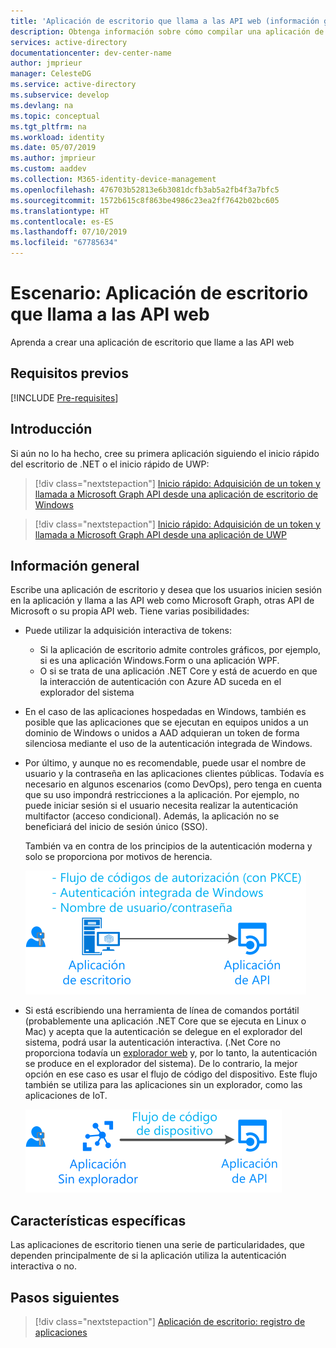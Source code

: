 ```yaml
---
title: 'Aplicación de escritorio que llama a las API web (información general): Plataforma de identidad de Microsoft'
description: Obtenga información sobre cómo compilar una aplicación de escritorio que llame a API web (información general)
services: active-directory
documentationcenter: dev-center-name
author: jmprieur
manager: CelesteDG
ms.service: active-directory
ms.subservice: develop
ms.devlang: na
ms.topic: conceptual
ms.tgt_pltfrm: na
ms.workload: identity
ms.date: 05/07/2019
ms.author: jmprieur
ms.custom: aaddev
ms.collection: M365-identity-device-management
ms.openlocfilehash: 476703b52813e6b3081dcfb3ab5a2fb4f3a7bfc5
ms.sourcegitcommit: 1572b615c8f863be4986c23ea2ff7642b02bc605
ms.translationtype: HT
ms.contentlocale: es-ES
ms.lasthandoff: 07/10/2019
ms.locfileid: "67785634"
---
```

# <a name="scenario-desktop-app-that-calls-web-apis"></a>Escenario: Aplicación de escritorio que llama a las API web

Aprenda a crear una aplicación de escritorio que llame a las API web

## <a name="prerequisites"></a>Requisitos previos

[!INCLUDE [Pre-requisites](../../../includes/active-directory-develop-scenarios-prerequisites.md)]

## <a name="getting-started"></a>Introducción

Si aún no lo ha hecho, cree su primera aplicación siguiendo el inicio rápido del escritorio de .NET o el inicio rápido de UWP:

> [!div class="nextstepaction"]
> [Inicio rápido: Adquisición de un token y llamada a Microsoft Graph API desde una aplicación de escritorio de Windows](./quickstart-v2-windows-desktop.md)


> [!div class="nextstepaction"]
> [Inicio rápido: Adquisición de un token y llamada a Microsoft Graph API desde una aplicación de UWP](./quickstart-v2-uwp.md)

## <a name="overview"></a>Información general

Escribe una aplicación de escritorio y desea que los usuarios inicien sesión en la aplicación y llama a las API web como Microsoft Graph, otras API de Microsoft o su propia API web. Tiene varias posibilidades:

- Puede utilizar la adquisición interactiva de tokens:

  - Si la aplicación de escritorio admite controles gráficos, por ejemplo, si es una aplicación Windows.Form o una aplicación WPF.
  - O si se trata de una aplicación .NET Core y está de acuerdo en que la interacción de autenticación con Azure AD suceda en el explorador del sistema

- En el caso de las aplicaciones hospedadas en Windows, también es posible que las aplicaciones que se ejecutan en equipos unidos a un dominio de Windows o unidos a AAD adquieran un token de forma silenciosa mediante el uso de la autenticación integrada de Windows.
- Por último, y aunque no es recomendable, puede usar el nombre de usuario y la contraseña en las aplicaciones clientes públicas. Todavía es necesario en algunos escenarios (como DevOps), pero tenga en cuenta que su uso impondrá restricciones a la aplicación. Por ejemplo, no puede iniciar sesión si el usuario necesita realizar la autenticación multifactor (acceso condicional). Además, la aplicación no se beneficiará del inicio de sesión único (SSO).

  También va en contra de los principios de la autenticación moderna y solo se proporciona por motivos de herencia.

  ![Aplicación de escritorio](media/scenarios/desktop-app.svg)

- Si está escribiendo una herramienta de línea de comandos portátil (probablemente una aplicación .NET Core que se ejecuta en Linux o Mac) y acepta que la autenticación se delegue en el explorador del sistema, podrá usar la autenticación interactiva. (.Net Core no proporciona todavía un [explorador web](https://aka.ms/msal-net-uses-web-browser) y, por lo tanto, la autenticación se produce en el explorador del sistema). De lo contrario, la mejor opción en ese caso es usar el flujo de código del dispositivo. Este flujo también se utiliza para las aplicaciones sin un explorador, como las aplicaciones de IoT.

  ![Aplicación sin explorador](media/scenarios/device-code-flow-app.svg)

## <a name="specifics"></a>Características específicas

Las aplicaciones de escritorio tienen una serie de particularidades, que dependen principalmente de si la aplicación utiliza la autenticación interactiva o no.

## <a name="next-steps"></a>Pasos siguientes

> [!div class="nextstepaction"]
> [Aplicación de escritorio: registro de aplicaciones](scenario-desktop-app-registration.md)
